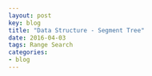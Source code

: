 ```yaml
---
layout: post
key: blog
title: "Data Structure - Segment Tree"
date: 2016-04-03
tags: Range Search
categories:
- blog
---
```


>
